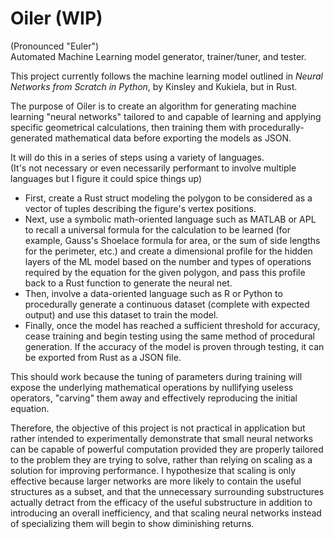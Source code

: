 # Oiler (WIP)
(Pronounced "Euler") <br>
Automated Machine Learning model generator, trainer/tuner, and tester.

This project currently follows the machine learning model outlined in _Neural Networks from Scratch in Python_, by Kinsley and Kukiela, but in Rust.

The purpose of Oiler is to create an algorithm for generating machine learning "neural networks" tailored to and capable of learning and applying specific geometrical calculations, then training them with procedurally-generated mathematical data before exporting the models as JSON.

It will do this in a series of steps using a variety of languages. <br>
(It's not necessary or even necessarily performant to involve multiple languages but I figure it could spice things up) <br>
- First, create a Rust struct modeling the polygon to be considered as a vector of tuples describing the figure's vertex positions. <br>
- Next, use a symbolic math-oriented language such as MATLAB or APL to recall a universal formula for the calculation to be learned (for example, Gauss's Shoelace formula for area, or the sum of side lengths for the perimeter, etc.) and create a dimensional profile for the hidden layers of the ML model based on the number and types of operations required by the equation for the given polygon, and pass this profile back to a Rust function to generate the neural net. <br>
- Then, involve a data-oriented language such as R or Python to procedurally generate a continuous dataset (complete with expected output) and use this dataset to train the model. <br>
- Finally, once the model has reached a sufficient threshold for accuracy, cease training and begin testing using the same method of procedural generation. If the accuracy of the model is proven through testing, it can be exported from Rust as a JSON file. <br>

This should work because the tuning of parameters during training will expose the underlying mathematical operations by nullifying useless operators, "carving" them away and effectively reproducing the initial equation. <br>

Therefore, the objective of this project is not practical in application but rather intended to experimentally demonstrate that small neural networks can be capable of powerful computation provided they are properly tailored to the problem they are trying to solve, rather than relying on scaling as a solution for improving performance. I hypothesize that scaling is only effective because larger networks are more likely to contain the useful structures as a subset, and that the unnecessary surrounding substructures actually detract from the efficacy of the useful substructure in addition to introducing an overall inefficiency, and that scaling neural networks instead of specializing them will begin to show diminishing returns.
